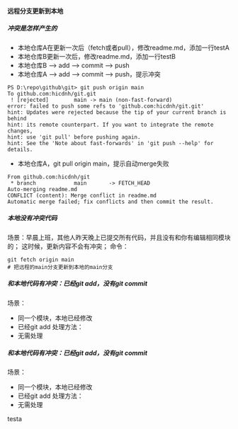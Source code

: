 #### 远程分支更新到本地
##### 冲突是怎样产生的
* 本地仓库A在更新一次后（fetch或者pull），修改readme.md，添加一行testA
* 本地仓库B更新一次后，修改readme.md，添加一行testB
* 本地仓库B --> add --> commit --> push
* 本地仓库A --> add --> commit --> push，提示冲突
```
PS D:\repo\github\git> git push origin main
To github.com:hicdnh/git.git
 ! [rejected]        main -> main (non-fast-forward)
error: failed to push some refs to 'github.com:hicdnh/git.git'
hint: Updates were rejected because the tip of your current branch is behind
hint: its remote counterpart. If you want to integrate the remote changes,
hint: use 'git pull' before pushing again.
hint: See the 'Note about fast-forwards' in 'git push --help' for details.
```
* 本地仓库A，git pull origin main，提示自动merge失败
```
From github.com:hicdnh/git
 * branch            main       -> FETCH_HEAD
Auto-merging readme.md
CONFLICT (content): Merge conflict in readme.md
Automatic merge failed; fix conflicts and then commit the result.
```

##### 本地没有冲突代码
场景：早晨上班，其他人昨天晚上已提交所有代码，并且没有和你有编辑相同模块的；
这时候，更新内容不会有冲突；
命令：
```
git fetch origin main
# 把远程的main分支更新到本地的main分支
```

##### 和本地代码有冲突：已经git add，没有git commit
场景：
* 同一个模块，本地已经修改
* 已经git add
处理方法：
* 无需处理

##### 和本地代码有冲突：已经git add，没有git commit
场景：
* 同一个模块，本地已经修改
* 已经git add
处理方法：
* 无需处理


testa